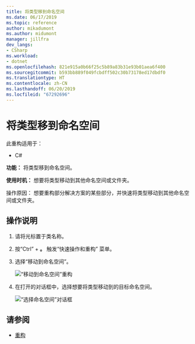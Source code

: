 ```yaml
---
title: 将类型移到命名空间
ms.date: 06/17/2019
ms.topic: reference
author: mikadumont
ms.author: midumont
manager: jillfra
dev_langs:
- CSharp
ms.workload:
- dotnet
ms.openlocfilehash: 821e915a0b66f25c5b89a83b31e93b01aea6f400
ms.sourcegitcommit: b593bb889f049fcbdff502c30b73178ed17dbdf0
ms.translationtype: HT
ms.contentlocale: zh-CN
ms.lasthandoff: 06/20/2019
ms.locfileid: "67292696"
---
```

# <a name="move-type-to-namespace"></a>将类型移到命名空间

此重构适用于：

- C#

**功能：** 将类型移到命名空间。

**使用时机：** 想要将类型移动到其他命名空间或文件夹。 

操作原因：  想要重构部分解决方案的某些部分，并快速将类型移动到其他命名空间或文件夹。 

## <a name="how-to"></a>操作说明

1. 请将光标置于类名称。
2. 按“Ctrl”  + **。** 触发“快速操作和重构”  菜单。
3. 选择“移动到命名空间”。 

   ![“移动到命名空间”重构](media/move-to-namespace.png)

4. 在打开的对话框中，选择想要将类型移动到的目标命名空间。 

   ![“选择命名空间”对话框](media/select-target-namespace.png)

## <a name="see-also"></a>请参阅

- [重构](../refactoring-in-visual-studio.md)
